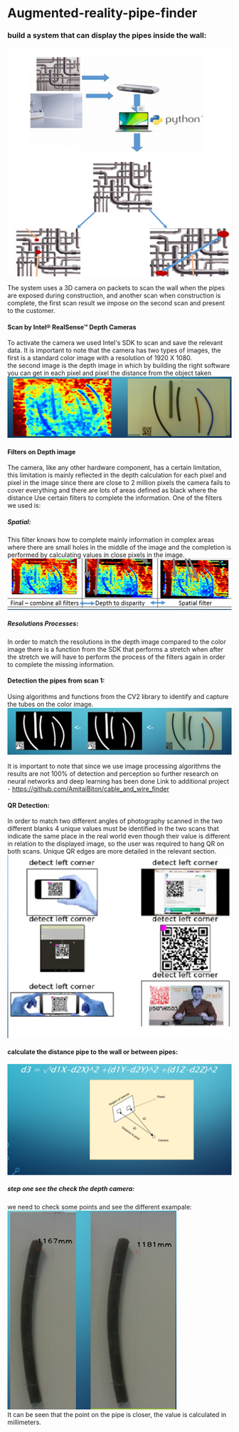# Augmented-reality-pipe-finder

### build a system that can display the pipes inside the wall:
![alt text](https://github.com/AmitaiBiton/Augmented-reality-pipe-finder/blob/master/Images/git1.png)  

The system uses a 3D camera on packets to scan the wall when the pipes are exposed 
during construction, and another scan when construction is complete,
the first scan result we impose on the second scan and present to the customer.



#### Scan by Intel® RealSense™ Depth Cameras
To activate the camera we used Intel's SDK to scan and save the relevant data.
It is important to note that the camera has two types of images,
the first is a standard color image with a resolution of 1920 X 1080.  
the second image is the depth image in which by building the right software you can get in each pixel and pixel the distance from the object taken
![alt text](https://github.com/AmitaiBiton/Augmented-reality-pipe-finder/blob/master/Images/depth.png)  

#### Filters on Depth image
The camera, like any other hardware component,
has a certain limitation, 
this limitation is mainly reflected in the depth calculation for each pixel and pixel in the image
since there are close to 2 million pixels the camera fails to cover everything and there are 
lots of areas defined as black where the distance Use certain filters to complete the information.
One of the filters we used is:  

##### Spatial:
This filter knows how to complete mainly information in complex areas where there 
are small holes in the middle of the image and the completion is performed by calculating values in close pixels in the image.
![alt text](https://github.com/AmitaiBiton/Augmented-reality-pipe-finder/blob/master/Images/spatial.png)  


##### Resolutions Processes:
In order to match the resolutions in the depth image compared to the color image 
there is a function from the SDK that performs a stretch when after the stretch we will have to perform the process of the filters again in order to complete the missing information.


#### Detection the pipes from scan 1:
Using algorithms and functions from the CV2 library to identify and capture the tubes on the color image.
![alt text](https://github.com/AmitaiBiton/Augmented-reality-pipe-finder/blob/master/Images/detection.png)  

It is important to note that since we use image processing algorithms the results are not 100% of detection and perception 
so further research on neural networks and deep learning has been done Link to additional project - https://github.com/AmitaiBiton/cable_and_wire_finder


#### QR Detection:
In order to match two different angles of photography scanned in the two different
blanks 4 unique values must be identified in the two scans that indicate the same place in the real world
even though their value is different in relation to the displayed image,
so the user was required to hang QR on both scans. Unique QR edges are more detailed in the relevant section.
![alt text](https://github.com/AmitaiBiton/Augmented-reality-pipe-finder/blob/master/Images/QR.png) 

#### calculate the distance pipe to the wall or between pipes:
![alt text](https://github.com/AmitaiBiton/Augmented-reality-pipe-finder/blob/master/Images/3D_distance.png) 

##### step one see the check the depth camera:
we need to check some points and see the different exampale:
![alt text](https://github.com/AmitaiBiton/Augmented-reality-pipe-finder/blob/master/Images/depth_point.png)   
It can be seen that the point on the pipe is closer, the value is calculated in millimeters.


